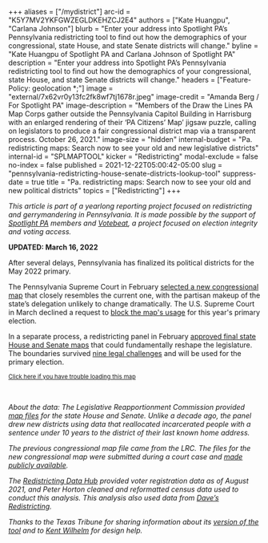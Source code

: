 +++
aliases = ["/mydistrict"]
arc-id = "K5Y7MV2YKFGWZEGLDKEHZCJ2E4"
authors = ["Kate Huangpu", "Carlana Johnson"]
blurb = "Enter your address into Spotlight PA’s Pennsylvania redistricting tool to find out how the demographics of your congressional, state House, and state Senate districts will change."
byline = "Kate Huangpu of Spotlight PA and Carlana Johnson of Spotlight PA"
description = "Enter your address into Spotlight PA’s Pennsylvania redistricting tool to find out how the demographics of your congressional, state House, and state Senate districts will change."
headers = ["Feature-Policy: geolocation *;"]
image = "external/7x62vr0y13fc2fk8wf7tj1678r.jpeg"
image-credit = "Amanda Berg / For Spotlight PA"
image-description = "Members of the Draw the Lines PA Map Corps gather outside the Pennsylvania Capitol Building in Harrisburg with an enlarged rendering of their ‘PA Citizens’ Map’ jigsaw puzzle, calling on legislators to produce a fair congressional district map via a transparent process. October 26, 2021."
image-size = "hidden"
internal-budget = "Pa. redistricting maps: Search now to see your old and new legislative districts"
internal-id = "SPLMAPTOOL"
kicker = "Redistricting"
modal-exclude = false
no-index = false
published = 2021-12-22T05:00:42-05:00
slug = "pennsylvania-redistricting-house-senate-districts-lookup-tool"
suppress-date = true
title = "Pa. redistricting maps: Search now to see your old and new political districts"
topics = ["Redistricting"]
+++

<i>This article is part of a yearlong reporting project focused on redistricting and gerrymandering in Pennsylvania. It is made possible by the support of </i><a href="https://www.spotlightpa.org/"><i>Spotlight PA</i></a><i> members and </i><a href="https://votebeat.org/"><i>Votebeat</i></a><i>, a project focused on election integrity and voting access.</i>

<b>UPDATED: March 16, 2022</b>

After several delays, Pennsylvania has finalized its political districts for the May 2022 primary.

The Pennsylvania Supreme Court in February <a href="https://www.spotlightpa.org/news/2022/02/pennsylvania-redistricting-congressional-map-supreme-court-pick/">selected a new congressional map</a> that closely resembles the current one, with the partisan makeup of the state’s delegation unlikely to change dramatically. The U.S. Supreme Court in March declined a request to <a href="https://www.cnn.com/2022/03/07/politics/supreme-court-2022-election-pennsylvania-north-carolina/index.html">block the map's usage</a> for this year's primary election.

In a separate process, a redistricting panel in February <a href="https://www.spotlightpa.org/news/2022/02/pennsylvania-redistricting-legislative-maps-final-vote/">approved final state House and Senate maps</a> that could fundamentally reshape the legislature. The boundaries survived <a href="https://www.spotlightpa.org/news/2022/03/pennsylvania-legislative-maps-constitutional-supreme-court-challenges/">nine legal challenges</a> and will be used for the primary election.

<script src="https://viz-redistricting-2020.data.spotlightpa.org/embed.js" defer></script><div data-spl-interactive="viz-redistricting-2020"></div><small><a href="https://viz-redistricting-2020.data.spotlightpa.org">Click here if you have trouble loading this map</a></small>

&nbsp;

<script src="https://www.spotlightpa.org/embed.js" async></script><div data-spl-embed-version="1" data-spl-src="https://www.spotlightpa.org/embeds/donate/?eyebrow_text=SUPPORT%20SPOTLIGHT%20PA&cta_text=YES%2C%20TRIPLE%20MY%20GIFT&teaser_text=Support%20Spotlight%20PA's%20vital%20investigative%20journalism%20for%20Pennsylvania%20and%20for%20a%20limited%20time%2C%20all%20gifts%20will%20be%20TRIPLED."></div>

<i>About the data: The Legislative Reapportionment Commission provided </i><a href="https://www.redistricting.state.pa.us/maps/"><i>map files</i></a><i> for the state House and Senate. Unlike a decade ago, the panel drew new districts using data that reallocated incarcerated people with a sentence under 10 years to the district of their last known home address.</i>

<i>The previous congressional map file came from the LRC. The files for the new congressional map were submitted during a court case and <a href="https://www.pacourts.us/2022-redistricting-opinions">made publicly available</a>.</i>

<i>The </i><a href="https://redistrictingdatahub.org/"><i>Redistricting Data Hub</i></a><i> provided voter registration data as of August 2021, and Peter Horton cleaned and reformatted census data used to conduct this analysis. This analysis also used data from </i><a href="https://davesredistricting.org/maps#home"><i>Dave’s Redistricting</i></a><i>.</i>

<i>Thanks to the Texas Tribune for sharing information about its </i><a href="https://apps.texastribune.org/features/2021/texas-redistricting-map/"><i>version of the tool</i></a><i> and to </i><a href="http://kentmwilhelm.com/"><i>Kent Wilhelm</i></a><i> for design help.</i>
